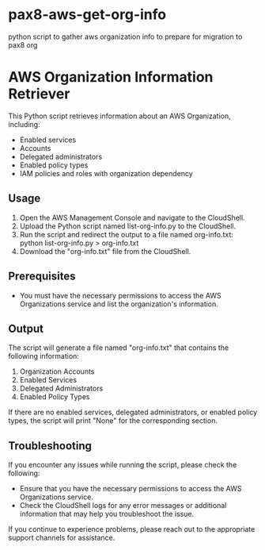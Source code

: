 # pax8-aws-get-org-info
python script to gather aws organization info to prepare for migration to pax8 org

# AWS Organization Information Retriever

This Python script retrieves information about an AWS Organization, including:

- Enabled services
- Accounts
- Delegated administrators
- Enabled policy types
- IAM policies and roles with organization dependency

## Usage

1. Open the AWS Management Console and navigate to the CloudShell.
2. Upload the Python script named list-org-info.py to the CloudShell.
3. Run the script and redirect the output to a file named org-info.txt: python list-org-info.py > org-info.txt
4. Download the "org-info.txt" file from the CloudShell.

## Prerequisites

- You must have the necessary permissions to access the AWS Organizations service and list the organization's information.

## Output

The script will generate a file named "org-info.txt" that contains the following information:

1. Organization Accounts
2. Enabled Services
3. Delegated Administrators
4. Enabled Policy Types

If there are no enabled services, delegated administrators, or enabled policy types, the script will print "None" for the corresponding section.

## Troubleshooting

If you encounter any issues while running the script, please check the following:

- Ensure that you have the necessary permissions to access the AWS Organizations service.
- Check the CloudShell logs for any error messages or additional information that may help you troubleshoot the issue.

If you continue to experience problems, please reach out to the appropriate support channels for assistance.



